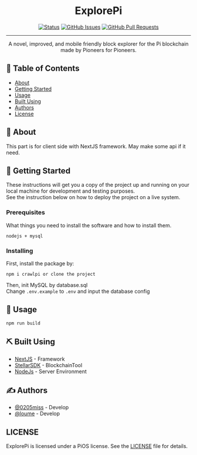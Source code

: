 <h1 align="center">ExplorePi</h3>

<div align="center">

[![Status](https://img.shields.io/badge/status-active-success.svg)]()
[![GitHub Issues](https://img.shields.io/github/issues/pi-apps/ExplorePi.svg)](https://github.com/pi-apps/ExplorePi/issues)
[![GitHub Pull Requests](https://img.shields.io/github/issues-pr/pi-apps/ExplorePi.svg)](https://github.com/pi-apps/ExplorePi/pulls)

</div>

---

<p align="center"> A novel, improved, and mobile friendly block explorer for the Pi blockchain made by Pioneers for Pioneers.
    <br> 
</p>

## 📝 Table of Contents

- [About](#about)
- [Getting Started](#getting_started)
- [Usage](#usage)
- [Built Using](#built_using)
- [Authors](#authors)
- [License](#license)

## 🧐 About <a name = "about"></a>

This part is for client side with NextJS framework.
May make some api if it need.

## 🏁 Getting Started <a name = "getting_started"></a>

These instructions will get you a copy of the project up and running on your local machine for development and testing purposes.<br>
See the instruction below on how to deploy the project on a live system.

### Prerequisites

What things you need to install the software and how to install them.

```
nodejs + mysql
```

### Installing

First, install the package by:

```
npm i crawlpi or clone the project
```
Then, init MySQL by database.sql<br>
Change `.env.example` to `.env` and input the database config

## 🎈 Usage <a name="usage"></a>

```
npm run build
```


## ⛏️ Built Using <a name = "built_using"></a>

- [NextJS](https://nextjs.org/) - Framework
- [StellarSDK](https://github.com/stellar/js-stellar-sdk) - BlockchainTool
- [NodeJs](https://nodejs.org/en/) - Server Environment

## ✍️ Authors <a name = "authors"></a>

- [@0205miss](https://github.com/0205miss) - Develop
- [@loume](https://github.com/loume) - Develop

##  LICENSE <a name = "license"></a>


ExplorePi is licensed under a PiOS license. See the
[LICENSE](https://github.com/pi-apps/PiOS/blob/main/LICENSE) file
for details.